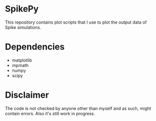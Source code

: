 # SpikePy
This repository contains plot scripts that I use to plot the output data of Spike simulations.

# Dependencies
* matplotlib
* mpmath
* numpy
* scipy

# Disclaimer
The code is not checked by anyone other than myself and as such, might contain errors.
Also it's still work in progress.
